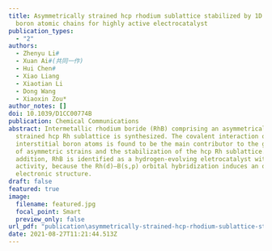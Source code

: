 ```yaml
---
title: Asymmetrically strained hcp rhodium sublattice stabilized by 1D covalent
  boron atomic chains for highly active electrocatalyst
publication_types:
  - "2"
authors:
  - Zhenyu Li#
  - Xuan Ai#(共同一作)
  - Hui Chen#
  - Xiao Liang
  - Xiaotian Li
  - Dong Wang
  - Xiaoxin Zou*
author_notes: []
doi: 10.1039/D1CC00774B
publication: Chemical Communications
abstract: Intermetallic rhodium boride (RhB) comprising an asymmetrically
  strained hcp Rh sublattice is synthesized. The covalent interaction of
  interstitial boron atoms is found to be the main contributor to the generation
  of asymmetric strains and the stabilization of the hcp Rh sublattice. In
  addition, RhB is identified as a hydrogen-evolving eletrocatalyst with Pt-like
  activity, because the Rh(d)–B(s,p) orbital hybridization induces an optimized
  electronic structure.
draft: false
featured: true
image:
  filename: featured.jpg
  focal_point: Smart
  preview_only: false
url_pdf: "publication\asymmetrically-strained-hcp-rhodium-sublattice-stabilized-by-1d-covalent-boron-atomic-chains-for-highly-active-electrocatalyst/d1cc00774b.pdf"
date: 2021-08-27T11:21:44.513Z
---
```

